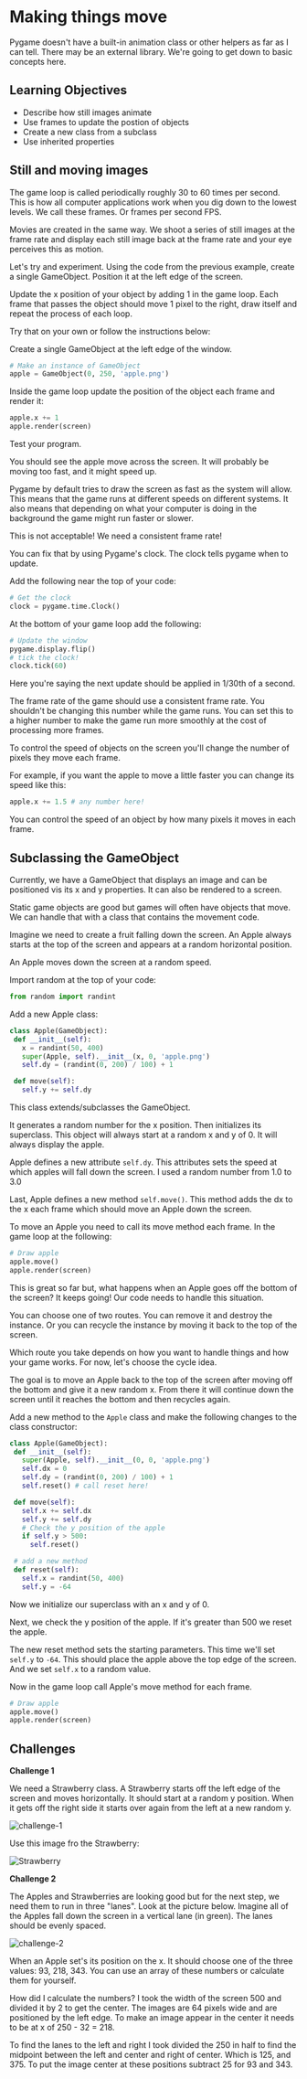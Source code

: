 # Making things move

Pygame doesn't have a built-in animation class or other helpers as far as I can tell. There may be an external library. We're going to get down to basic concepts here. 

## Learning Objectives

- Describe how still images animate
- Use frames to update the postion of objects 
- Create a new class from a subclass
- Use inherited properties

## Still and moving images

The game loop is called periodically roughly 30 to 60 times per second. This is how all computer applications work when you dig down to the lowest levels. We call these frames. Or frames per second FPS. 

Movies are created in the same way. We shoot a series of still images at the frame rate and display each still image back at the frame rate and your eye perceives this as motion. 

Let's try and experiment. Using the code from the previous example, create a single GameObject. Position it at the left edge of the screen. 

Update the x position of your object by adding 1 in the game loop. Each frame that passes the object should move 1 pixel to the right, draw itself and repeat the process of each loop. 

Try that on your own or follow the instructions below: 


Create a single GameObject at the left edge of the window. 

```python
# Make an instance of GameObject
apple = GameObject(0, 250, 'apple.png')
```

Inside the game loop update the position of the object each frame and render it: 

```python
apple.x += 1
apple.render(screen)
```

Test your program. 

You should see the apple move across the screen. It will probably be moving too fast, and it might speed up. 

Pygame by default tries to draw the screen as fast as the system will allow. This means that the game runs at different speeds on different systems. It also means that depending on what your computer is doing in the background the game might run faster or slower. 

This is not acceptable! We need a consistent frame rate! 

You can fix that by using Pygame's clock. The clock tells pygame when to update. 

Add the following near the top of your code: 

```python
# Get the clock
clock = pygame.time.Clock()
```

At the bottom of your game loop add the following: 

```python
# Update the window
pygame.display.flip()
# tick the clock!
clock.tick(60)
```

Here you're saying the next update should be applied in 1/30th of a second. 

The frame rate of the game should use a consistent frame rate. You shouldn't be changing this number while the game runs. You can set this to a higher number to make the game run more smoothly at the cost of processing more frames. 

To control the speed of objects on the screen you'll change the number of pixels they move each frame. 

For example, if you want the apple to move a little faster you can change its speed like this: 

```python
apple.x += 1.5 # any number here! 
```

You can control the speed of an object by how many pixels it moves in each frame. 

## Subclassing the GameObject

Currently, we have a GameObject that displays an image and can be positioned vis its x and y properties. It can also be rendered to a screen. 

Static game objects are good but games will often have objects that move. We can handle that with a class that contains the movement code. 

Imagine we need to create a fruit falling down the screen. An Apple always starts at the top of the screen and appears at a random horizontal position.

An Apple moves down the screen at a random speed. 

Import random at the top of your code: 

```python
from random import randint
```

 Add a new Apple class: 

 ```python
class Apple(GameObject):
  def __init__(self):
    x = randint(50, 400)
    super(Apple, self).__init__(x, 0, 'apple.png')
    self.dy = (randint(0, 200) / 100) + 1

  def move(self):
    self.y += self.dy
 ```

 This class extends/subclasses the GameObject. 

 It generates a random number for the x position. Then initializes its superclass. This object will always start at a random x and y of 0. It will always display the apple. 

 Apple defines a new attribute `self.dy`. This attributes sets the speed at which apples will fall down the screen. I used a random number from 1.0 to 3.0

 Last, Apple defines a new method `self.move()`. This method adds the dx to the x each frame which should move an Apple down the screen. 

 To move an Apple you need to call its move method each frame. In the game loop at the following: 

 ```python
# Draw apple
apple.move()
apple.render(screen)
 ```

 This is great so far but, what happens when an Apple goes off the bottom of the screen? It keeps going! Our code needs to handle this situation. 

 You can choose one of two routes. You can remove it and destroy the instance. Or you can recycle the instance by moving it back to the top of the screen. 

 Which route you take depends on how you want to handle things and how your game works. For now, let's choose the cycle idea. 

 The goal is to move an Apple back to the top of the screen after moving off the bottom and give it a new random x. From there it will continue down the screen until it reaches the bottom and then recycles again. 

 Add a new method to the `Apple` class and make the following changes to the class constructor: 

 ```python
class Apple(GameObject):
  def __init__(self):
    super(Apple, self).__init__(0, 0, 'apple.png')
    self.dx = 0
    self.dy = (randint(0, 200) / 100) + 1
    self.reset() # call reset here! 

  def move(self):
    self.x += self.dx
    self.y += self.dy
    # Check the y position of the apple
    if self.y > 500: 
      self.reset()

  # add a new method
  def reset(self):
    self.x = randint(50, 400)
    self.y = -64
 ```

Now we initialize our superclass with an x and y of 0. 

Next, we check the y position of the apple. If it's greater than 500 we reset the apple. 

The new reset method sets the starting parameters. This time we'll set `self.y` to `-64`. This should place the apple above the top edge of the screen. And we set `self.x` to a random value. 

Now in the game loop call Apple's move method for each frame. 

```python
# Draw apple
apple.move()
apple.render(screen)
```

## Challenges

**Challenge 1**

We need a Strawberry class. A Strawberry starts off the left edge of the screen and moves horizontally. It should start at a random y position. When it gets off the right side it starts over again from the left at a new random y. 

![challenge-1](../images/03-challenge-1.png)

Use this image fro the Strawberry: 

![Strawberry](../solutions/strawberry.png)

**Challenge 2**

The Apples and Strawberries are looking good but for the next step, we need them to run in three "lanes". Look at the picture below. Imagine all of the Apples fall down the screen in a vertical lane (in green). The lanes should be evenly spaced. 

![challenge-2](../images/03-challenge-2.png)

When an Apple set's its position on the x. It should choose one of the three values: 93, 218, 343. You can use an array of these numbers or calculate them for yourself. 

How did I calculate the numbers? I took the width of the screen 500 and divided it by 2 to get the center. The images are 64 pixels wide and are positioned by the left edge. To make an image appear in the center it needs to be at x of 250 - 32 = 218. 

To find the lanes to the left and right I took divided the 250 in half to find the midpoint between the left and center and right of center. Which is 125, and 375. To put the image center at these positions subtract 25 for 93 and 343. 

